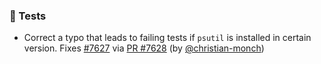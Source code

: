 ### 🧪 Tests

- Correct a typo that leads to failing tests if `psutil` is installed in certain version.
  Fixes [#7627](https://github.com/datalad/datalad/issues/7627) via
  [PR #7628](https://github.com/datalad/datalad/pull/7628)
  (by [@christian-monch](https://github.com/christian-monch))
